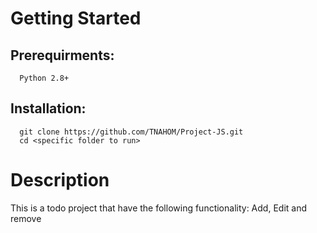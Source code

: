# Getting Started
  ## Prerequirments: 
      Python 2.8+
  ## Installation:
      git clone https://github.com/TNAHOM/Project-JS.git
      cd <specific folder to run>

# Description
  This is a todo project that have the following functionality: Add, Edit and remove
  

